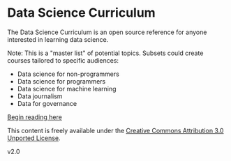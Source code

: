 Data Science Curriculum
=======================

The Data Science Curriculum is an open source reference for anyone interested in learning data science.

Note: This is a "master list" of potential topics. Subsets could create courses tailored to specific audiences:
- Data science for non-programmers
- Data science for programmers
- Data science for machine learning
- Data journalism
- Data for governance

[Begin reading here](https://github.com/sanand0/datascience/blob/master/index.md)

This content is freely available under the <a rel="license" href="http://creativecommons.org/licenses/by/3.0/deed.en_US">Creative Commons Attribution 3.0 Unported License</a>.

v2.0
